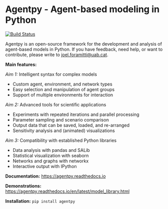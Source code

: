 # Agentpy - Agent-based modeling in Python

[![Build Status](https://travis-ci.com/JoelForamitti/agentpy.svg?branch=master)](https://travis-ci.com/JoelForamitti/agentpy)

Agentpy is an open-source framework for the development and analysis of
agent-based models in Python. If you have feedback, need help, or want to contribute,
please write to joel.foramitti@uab.cat.

**Main features:**

*Aim 1:* Intelligent syntax for complex models

- Custom agent, environment, and network types
- Easy selection and manipulation of agent groups
- Support of multiple environments for interaction

*Aim 2:* Advanced tools for scientific applications

- Experiments with repeated iterations and parallel processing
- Parameter sampling and scenario comparison
- Output data that can be saved, loaded, and re-arranged
- Sensitivity analysis and (animated) visualizations

*Aim 3:* Compatibility with established Python libraries

- Data analysis with pandas and SALib
- Statistical visualization with seaborn
- Networks and graphs with networkx
- Interactive output with IPython

**Documentation:** https://agentpy.readthedocs.io

**Demonstrations:** https://agentpy.readthedocs.io/en/latest/model_library.html

**Installation:** `pip install agentpy`
